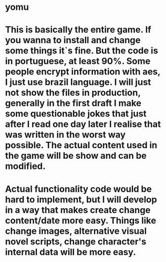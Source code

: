 # yomu

# This is basically the entire game. If you wanna to install and change some things it`s fine. But the code is in portuguese, at least 90%. Some people encrypt information with aes, I just use brazil language. I will just not show the files in production, generally in the first draft I make some questionable jokes that just after I read one day later I realise that was written in the worst way possible. The actual content used in the game will be show and can be modified.
# Actual functionality code would be hard to implement, but I will develop in a way that makes create change content/date more easy. Things like change images, alternative visual novel scripts, change character's internal data will be more easy.
